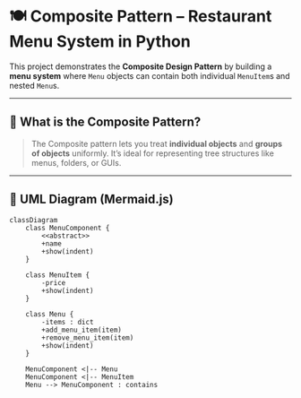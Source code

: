 # 🍽️ Composite Pattern – Restaurant Menu System in Python

This project demonstrates the **Composite Design Pattern** by building a **menu system** where `Menu` objects can contain both individual `MenuItem`s and nested `Menu`s.

---

## 🧠 What is the Composite Pattern?

> The Composite pattern lets you treat **individual objects** and **groups of objects** uniformly. It’s ideal for representing tree structures like menus, folders, or GUIs.

---

## 📐 UML Diagram (Mermaid.js)

```mermaid
classDiagram
    class MenuComponent {
        <<abstract>>
        +name
        +show(indent)
    }

    class MenuItem {
        -price
        +show(indent)
    }

    class Menu {
        -items : dict
        +add_menu_item(item)
        +remove_menu_item(item)
        +show(indent)
    }

    MenuComponent <|-- Menu
    MenuComponent <|-- MenuItem
    Menu --> MenuComponent : contains
